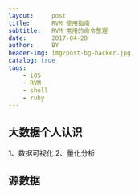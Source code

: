 ```yaml
---
layout:     post
title:      RVM 使用指南
subtitle:   RVM 常用的命令整理
date:       2017-04-28
author:     BY
header-img: img/post-bg-hacker.jpg
catalog: true
tags:
    - iOS
    - RVM
    - shell
    - ruby
---
```

## 大数据个人认识
1、数据可视化
2、量化分析
## 源数据